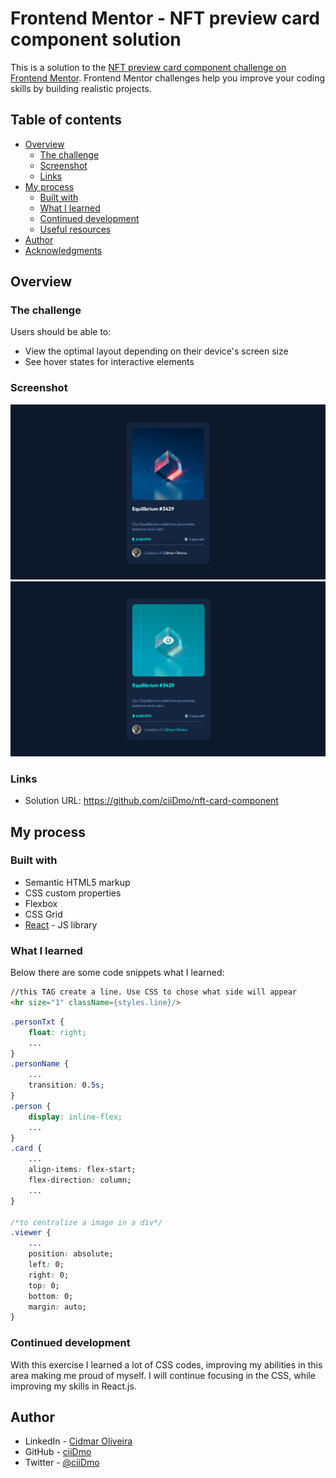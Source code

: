 # Frontend Mentor - NFT preview card component solution

This is a solution to the [NFT preview card component challenge on Frontend Mentor](https://www.frontendmentor.io/challenges/nft-preview-card-component-SbdUL_w0U). Frontend Mentor challenges help you improve your coding skills by building realistic projects. 

## Table of contents

- [Overview](#overview)
  - [The challenge](#the-challenge)
  - [Screenshot](#screenshot)
  - [Links](#links)
- [My process](#my-process)
  - [Built with](#built-with)
  - [What I learned](#what-i-learned)
  - [Continued development](#continued-development)
  - [Useful resources](#useful-resources)
- [Author](#author)
- [Acknowledgments](#acknowledgments)

## Overview

### The challenge

Users should be able to:

- View the optimal layout depending on their device's screen size
- See hover states for interactive elements

### Screenshot

![NFT Card](src/img/preview.PNG?raw=true "NFT Card")
![NFT Card Interact](src/img/previewHover.PNG?raw=true "NFT Card Interact")

### Links

- Solution URL: https://github.com/ciiDmo/nft-card-component

## My process

### Built with

- Semantic HTML5 markup
- CSS custom properties
- Flexbox
- CSS Grid
- [React](https://reactjs.org/) - JS library

### What I learned

Below there are some code snippets what I learned:

```HTML
//this TAG create a line. Use CSS to chose what side will appear
<hr size="1" className={styles.line}/>
```

```css
.personTxt {
    float: right;
    ...
}
.personName {
    ...
    transition: 0.5s;
}
.person {    
    display: inline-flex;
    ...
}
.card {
    ...
    align-items: flex-start;
    flex-direction: column;
    ...
}

/*to centralize a image in a div*/
.viewer {
    ...  
    position: absolute;
    left: 0;
    right: 0;
    top: 0;
    bottom: 0;
    margin: auto;
}
```

### Continued development

With this exercise I learned a lot of CSS codes, improving my abilities in this area making me proud of myself. I will continue focusing in the CSS, while improving my skills in React.js.

## Author

- LinkedIn - [Cidmar Oliveira](https://www.linkedin.com/in/cidmar-oliveira-2b8166231/)
- GitHub - [ciiDmo](https://github.com/ciiDmo)
- Twitter - [@ciiDmo](https://twitter.com/ciiDmo)